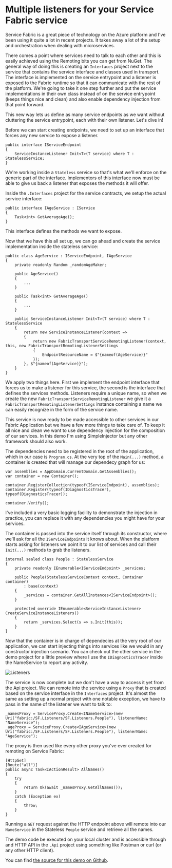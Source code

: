 # Multiple listeners for your Service Fabric service

Service Fabric is a great piece of technology on the Azure platform and I've been using it quite a lot in recent projects. It takes away a lot of the setup and orchestration when dealing with microservices.

There comes a point where services need to talk to each other and this is easily achieved using the Remoting bits you can get from NuGet. The general way of doing this is creating an `Interfaces` project next to the service that
contains the service interface and classes used in transport. The interface is implemented on the service entrypoint and a listener is exposed to the Fabric runtime so that it can communicate with the rest of the platform. We're
going to take it one step further and put the service implementations in their own class instead of on the service entrypoint (keeps things nice and clean) and also enable dependency injection from that point forward.

This new way lets us define as many service endpoints as we want without cluttering the service entrypoint, each with their own listener. Let's dive in!

Before we can start creating endpoints, we need to set up an interface that forces any new service to expose a listener.

    public interface IServiceEndpoint
    {
        ServiceInstanceListener Init<T>(T service) where T : StatelessService;
    }

We're working inside a `Stateless` service so that's what we'll enforce on the generic part of the interface. Implementors of this interface now must be able to give us back a listener that exposes the methods it will offer.

Inside the `.Interfaces` project for the service contracts, we setup the actual service interface:

    public interface IAgeService : IService
    {
        Task<int> GetAverageAge();
    }

This interface defines the methods we want to expose.

Now that we have this all set up, we can go ahead and create the service implementation inside the stateless service:

    public class AgeService : IServiceEndpoint, IAgeService
    {
        private readonly Random _randomAgeMaker;

        public AgeService()
        {
            ...
        }

        public Task<int> GetAverageAge()
        {
            ...
        }

        public ServiceInstanceListener Init<T>(T service) where T : StatelessService
        {
            return new ServiceInstanceListener(context =>
            {
                return new FabricTransportServiceRemotingListener(context, this, new FabricTransportRemotingListenerSettings
                {
                    EndpointResourceName = $"{nameof(AgeService)}"
                });
            }, $"{nameof(AgeService)}");
        }
    }

We apply two things here. First we implement the endpoint interface that forces us to make a listener for this service, the second is the interface that defines the services methods. Listeners require a unique name, so when
we create the new `FabricTransportServiceRemotingListener` we give it a `FabricTransportRemotingListenerSettings` instance containing a name we can easily recognize in the form of the service name.

This service is now ready to be made accessible to other services in our Fabric Application but we have a few more things to take care of. To keep it all nice and clean we want to use dependency injection for the composition of our services. In this
demo I'm using SimpleInjector but any other framework should also work.

The dependencies need to be registered in the root of the application, which in our case is `Program.cs`. At the very top of the `Main(...)` method, a container is created that will manage our dependecy graph for us:

    var assemblies = AppDomain.CurrentDomain.GetAssemblies();
    var container = new Container();

    container.RegisterCollection(typeof(IServiceEndpoint), assemblies);
    container.Register(typeof(IDiagnosticsTracer), typeof(DiagnosticsTracer));

    container.Verify();

I've included a very basic logging facility to demonstrate the injection in practice, you can replace it with any dependencies you might have for your services.

The container is passed into the service itself through its constructor, where we'll ask for all the `IServiceEndpoints` it knows about. When the platform starts asking for listeners we point it to our list of services and call their `Init(...)` methods to grab the listeners.

    internal sealed class People : StatelessService
    {
        private readonly IEnumerable<IServiceEndpoint> _services;

        public People(StatelessServiceContext context, Container container)
            : base(context)
        {
            _services = container.GetAllInstances<IServiceEndpoint>();
        }

        protected override IEnumerable<ServiceInstanceListener> CreateServiceInstanceListeners()
        {
            return _services.Select(s => s.Init(this));
        }
    }

Now that the container is in charge of dependecies at the very root of our application, we can start injecting things into services like we would in any constructor injection scenario.
You can check out the other service in the demo project for a little preview where I use the `IDiagnosticsTracer` inside the NameService to report any activity.

![Listeners](/Content/sf-multiple-listeners/sf-multiple-listeners/sf-listeners.png)

The service is now complete but we don't have a way to access it yet from the Api project. We can remote into the service using a `Proxy` that is created based on the service interface in the `Interfaces` project.
It's almost the same as setting up a normal project with one notable exception, we have to pass in the name of the listener we want to talk to:

    _namesProxy = ServiceProxy.Create<INameService>(new Uri("fabric:/SF.Listeners/SF.Listeners.People"), listenerName: "NameService");
    _ageProxy = ServiceProxy.Create<IAgeService>(new Uri("fabric:/SF.Listeners/SF.Listeners.People"), listenerName: "AgeService");

The proxy is then used like every other proxy you've ever created for remoting on Service Fabric:

    [HttpGet]
    [Route("all")]
    public async Task<IActionResult> AllNames()
    {
        try
        {
            return Ok(await _namesProxy.GetAllNames());
        }
        catch (Exception ex)
        {
            throw;
        }
    }

Running a `GET` request against the HTTP endpoint above will remote into our `NameService` in the Stateless `People` service and retrieve all the names.

The demo code be executed on your local cluster and is accessible through and HTTP API in the `.Api` project using something like Postman or curl (or any other HTTP client).

You can find [the source for this demo on Github](https://github.com/harrewarre/sf-listeners).